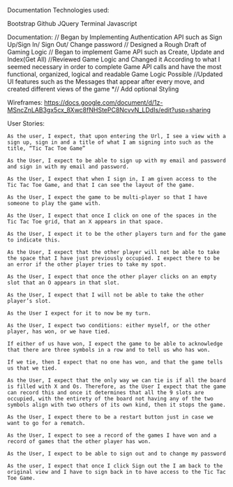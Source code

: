 Documentation
Technologies used:

Bootstrap
Github
JQuery
Terminal
Javascript

Documentation:
// Began by Implementing Authentication API such as Sign Up/Sign In/ Sign Out/ Change password
// Designed a Rough Draft of Gaming Logic
// Began to implement Game API such as Create, Update and Index(Get All)
//Reviewed Game Logic and Changed it According to what I seemed necessary in order to complete Game API calls and have the most functional, organized, logical and readable Game Logic Possible
//Updated UI features such as the Messages that appear after every move, and created different views of the game
*// Add optional Styling

Wireframes:
https://docs.google.com/document/d/1z-MSncZnLAB3gx5cx_8Xwc8fNHStePC8NcvvN_LDdIs/edit?usp=sharing

User Stories:

```
As the user, I expect, that upon entering the Url, I see a view with a sign up, sign in and a title of what I am signing into such as the title, “Tic Tac Toe Game”

As the User, I expect to be able to sign up with my email and password and sign in with my email and password.

As the User, I expect that when I sign in, I am given access to the Tic Tac Toe Game, and that I can see the layout of the game.

As the User, I expect the game to be multi-player so that I have someone to play the game with.

As the User, I expect that once I click on one of the spaces in the Tic Tac Toe grid, that an X appears in that space.

As the User, I expect it to be the other players turn and for the game to indicate this.

As the User, I expect that the other player will not be able to take the space that I have just previously occupied. I expect there to be an error if the other player tries to take my spot.

As the User, I expect that once the other player clicks on an empty slot that an O appears in that slot.

As the User, I expect that I will not be able to take the other player’s slot.

As the User I expect for it to now be my turn.

As the User, I expect two conditions: either myself, or the other player, has won, or we have tied.

If either of us have won, I expect the game to be able to acknowledge that there are three symbols in a row and to tell us who has won.

If we tie, then I expect that no one has won, and that the game tells us that we tied.

As the User, I expect that the only way we can tie is if all the board is filled with X and Os. Therefore, as the User I expect that the game can record this and once it determines that all the 9 slots are occupied, with the entirety of the board not having any of the two symbols align with two others of its own kind, then it stops the game.

As the User, I expect there to be a restart button just in case we want to go for a rematch.

As the User, I expect to see a record of the games I have won and a record of games that the other player has won.

As the User, I expect to be able to sign out and to change my password

As the user, I expect that once I click Sign out the I am back to the original view and I have to sign back in to have access to the Tic Tac Toe Game.

```
